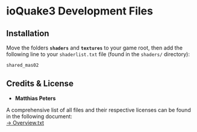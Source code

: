 # ioQuake3 Development Files

## Installation

Move the folders **`shaders`** and **`textures`** to your game root, then add the following line to your `shaderlist.txt` file (found in the `shaders/` directory):

```
shared_mas02
```

## Credits & License
- **Matthias Peters**

A comprehensive list of all files and their respective licenses can be found in the following document: </br>
[→ Overview.txt](./docs/copyright/Overview.txt)

